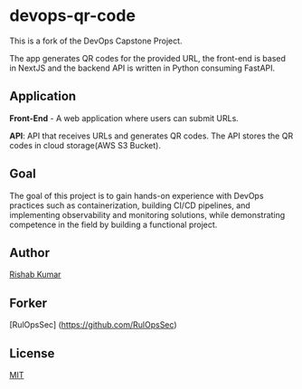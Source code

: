 # devops-qr-code

This is a fork of the DevOps Capstone Project.

The app generates QR codes for the provided URL, the front-end is based in NextJS and the backend API is written in Python consuming FastAPI.

## Application

**Front-End** - A web application where users can submit URLs.

**API**: API that receives URLs and generates QR codes. The API stores the QR codes in cloud storage(AWS S3 Bucket).

## Goal

The goal of this project is to gain hands-on experience with DevOps practices such as containerization, building CI/CD pipelines, and implementing observability and monitoring solutions, while demonstrating competence in the field by building a functional project.

## Author

[Rishab Kumar](https://github.com/rishabkumar7)

## Forker
[RulOpsSec] (https://github.com/RulOpsSec)

## License

[MIT](./LICENSE)